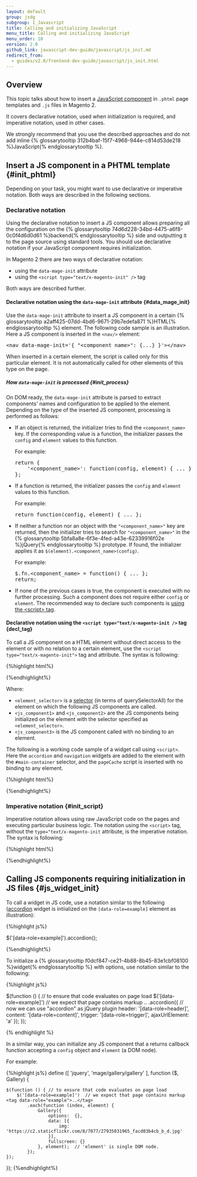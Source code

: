 ```yaml
---
layout: default
group: jsdg
subgroup: 1_Javascript
title: Calling and initializing JavaScript
menu_title: Calling and initializing JavaScript
menu_order: 10
version: 2.0
github_link: javascript-dev-guide/javascript/js_init.md
redirect_from:
  - guides/v2.0/frontend-dev-guide/javascript/js_init.html
---
```


<h2 id="js_init_overview">Overview</h2>

This topic talks about how to insert a [JavaScript component]({{site.gdeurl}}javascript-dev-guide/bk-javascript-dev-guide.html#js_terms) in `.phtml` page templates and `.js` files in Magento 2.

It covers declarative notation, used when initialization is required, and imperative notation, used in other cases.

We strongly recommend that you use the described approaches and do not add inline {% glossarytooltip 312b4baf-15f7-4968-944e-c814d53de218 %}JavaScript{% endglossarytooltip %}.

## Insert a JS component in a PHTML template {#init_phtml}
Depending on your task, you might want to use declarative or imperative notation. Both ways are described in the following sections.


### Declarative notation

Using the declarative notation to insert a JS component allows preparing all the configuration on the {% glossarytooltip 74d6d228-34bd-4475-a6f8-0c0f4d6d0d61 %}backend{% endglossarytooltip %} side and outputting it to the page source using standard tools. You should use declarative notation if your JavaScript component requires initialization.

In Magento 2 there are two ways of declarative notation:

 - using the `data-mage-init` attribute
 - using the `<script type="text/x-magento-init" />` tag

Both ways are described further.

#### Declarative notation using the `data-mage-init` attribute {#data_mage_init}

Use the <code>data-mage-init</code> attribute to insert a JS component in a certain {% glossarytooltip a2aff425-07dd-4bd6-9671-29b7edefa871 %}HTML{% endglossarytooltip %} element. The following code sample is an illustration. Here a JS component is inserted in the `<nav/>` element:
<pre>
&lt;nav data-mage-init='{ &quot;&lt;component_name&gt;&quot;: {...} }'&gt;&lt;/nav&gt;
</pre>

When inserted in a certain element, the script is called only for this particular element. It is not automatically called for other elements of this type on the page.

##### How `data-mage-init` is processed {#init_process}

On DOM ready, the `data-mage-init` attribute is parsed to extract components' names and configuration to be applied to the element.
Depending on the type of the inserted JS component, processing is performed as follows:
<ul>

<li>If an object is returned, the initializer tries to find the <code>&lt;component_name&gt;</code> key. If the corresponding value is a function, the initializer passes the <code>config</code> and <code>element</code> values to this function.

For example:
<pre>
return {
    '&lt;component_name&gt;': function(config, element) { ... }
};
</pre>
</li>
<li>If a function is returned, the initializer passes the <code>config</code> and <code>element</code> values to this function.

For example:

<pre>
return function(config, element) { ... };
</pre>

</li>
<li>If neither a function nor an object with the <code>"&lt;component_name&gt;"</code> key are returned, then the initializer tries to search for <code>"&lt;component_name&gt;"</code> in the {% glossarytooltip 5bfa8a8e-6f3e-4fed-a43e-62339916f02e %}jQuery{% endglossarytooltip %} prototype. If found, the initializer applies it as <code>$(element).&lt;component_name&gt;(config)</code>.

For example:
<pre>
$.fn.&lt;component_name&gt; = function() { ... };
return;
</pre>
</li>

<li>If none of the previous cases is true, the component is executed with no further processing.
Such a component does not require either <code>config</code> or <code>element</code>. The recommended way to declare such components is <a href="#init_script">using the &lt;script&gt; tag</a>.</li>
</ul>

#### Declarative notation using the `<script type="text/x-magento-init />` tag {decl_tag}

To call a JS component on a HTML element without direct access to the element or with no relation to a certain element, use the `<script type="text/x-magento-init">` tag and attribute. The syntax is following:

{%highlight html%}
<script type="text/x-magento-init">
{
    // components initialized on the element defined by selector
	"<element_selector>": {
		"<js_component1>": ...,
		"<js_component2>": ...
    },
    // components initialized without binding to an element
    "*": {
        "<js_component3>": ...
    }
}
</script>
{%endhighlight%}

Where:
<ul>
<li><code>&lt;element_selector&gt;</code> is a <a href="https://developer.mozilla.org/en-US/docs/Web/API/Document/querySelector">selector</a> (in terms of querySelectorAll) for the element on which the following JS components are called.</li>
<li><code>&lt;js_component1&gt;</code> and <code>&lt;js_component2&gt;</code> are the JS components being initialized on the element with the selector specified as <code>&lt;element_selector&gt;</code>.</li>
<li><code>&lt;js_component3&gt;</code> is the JS component called with no binding to an element.</li>
</ul>

The following is a working code sample of a widget call using `<script>`. Here the `accordion` and `navigation` widgets are added to the element with the `#main-container` selector, and the `pageCache` script is inserted with no binding to any element.

{%highlight html%}
<script type="text/x-magento-init">
{
    "#main-container": {
        "navigation": <?php echo $block->getNavigationConfig(); ?>,
        "accordion": <?php echo $block->getNavigationAccordionConfig(); ?>
    },
    "*": {
        "pageCache": <?php echo $block->getPageCacheConfig(); ?>
    }
}
</script>
{%endhighlight%}

### Imperative notation {#init_script}

Imperative notation allows using raw JavaScript code on the pages and executing particular business logic. The notation using the `<script>` tag, without the `type="text/x-magento-init` attribute, is the imperative notation. The syntax is following:

{%highlight html%}
<script>
require([
    'jquery',
    'accordion'  // the alias for "mage/accordion"
], function ($) {
    $(function () { // to ensure that code evaluates on page load
        $('[data-role=example]')  // we expect that page contains the <tag data-role="example">..</tag> markup
            .accordion({ // now we can use "accordion" as jQuery plugin
                header:  '[data-role=header]',
                content: '[data-role=content]',
                trigger: '[data-role=trigger]',
                ajaxUrlElement: "a"
            });
    });
});
</script>
{%endhighlight%}


## Calling JS components requiring initialization in JS files {#js_widget_init}

To call a widget in JS code, use a notation similar to the following ([accordion]({{site.gdeurl}}frontend-dev-guide/javascript/widget_accordion.html) widget is intiialized on the `[data-role=example]` element as illustration):

{%highlight js%}

$('[data-role=example]').accordion();

{%endhighlight%}

To initialize a {% glossarytooltip f0dcf847-ce21-4b88-8b45-83e1cbf08100 %}widget{% endglossarytooltip %} with options, use notation similar to the following:

{%highlight js%}

$(function () { // to ensure that code evaluates on page load
    $('[data-role=example]')  // we expect that page contains markup <tag data-role="example">..</tag>
        .accordion({ // now we can use "accordion" as jQuery plugin
            header:  '[data-role=header]',
	    content: '[data-role=content]',
	    trigger: '[data-role=trigger]',
            ajaxUrlElement: 'a'
        });
});

{% endhighlight %}

In a similar way, you can initialize any JS component that a returns callback function accepting a `config` object and `element` (a DOM node).

For example:

{%highlight js%}
define ([
    'jquery',
    'mage/gallery/gallery'
], function ($, Gallery) {

    $(function () { // to ensure that code evaluates on page load
        $('[data-role=example]')  // we expect that page contains markup <tag data-role="example">..</tag>
            .each(function (index, element) {
                Gallery({
                    options:  {},
                    data: [{
                        img: 'https://c2.staticflickr.com/8/7077/27935031965_facd03b4cb_b_d.jpg'
                    }],
                    fullscreen: {}
                }, element);  // 'element' is single DOM node.
            });
    });
});
{%endhighlight%}
